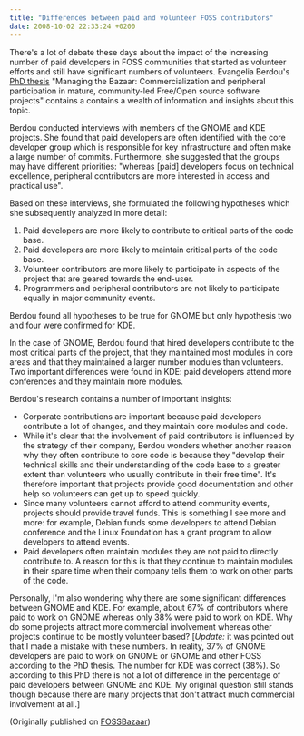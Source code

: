 ```yaml
---
title: "Differences between paid and volunteer FOSS contributors"
date: 2008-10-02 22:33:24 +0200
---
```


There's a lot of debate these days about the impact of the increasing
number of paid developers in FOSS communities that started as volunteer
efforts and still have significant numbers of volunteers.  Evangelia
Berdou's <a href = "http://opensource.mit.edu/papers/PhD_Berdou.pdf">PhD
thesis</a> "Managing the Bazaar: Commercialization and peripheral
participation in mature, community-led Free/Open source software projects"
contains a contains a wealth of information and insights about this topic.

Berdou conducted interviews with members of the GNOME and KDE projects.
She found that paid developers are often identified with the core developer
group which is responsible for key infrastructure and often make a large
number of commits.  Furthermore, she suggested that the groups may have
different priorities: "whereas [paid] developers focus on technical
excellence, peripheral contributors are more interested in access and
practical use".

Based on these interviews, she formulated the following hypotheses which
she subsequently analyzed in more detail:

<ol>

<li>Paid developers are more likely to contribute to critical parts of the
code base.</li>

<li>Paid developers are more likely to maintain critical parts of the code
base.</li>

<li>Volunteer contributors are more likely to participate in aspects of the
project that are geared towards the end-user.</li>

<li>Programmers and peripheral contributors are not likely to participate
equally in major community events.</li>

</ol>

Berdou found all hypotheses to be true for GNOME but only hypothesis two
and four were confirmed for KDE.

In the case of GNOME, Berdou found that hired developers contribute to the
most critical parts of the project, that they maintained most modules in
core areas and that they maintained a larger number modules than
volunteers.  Two important differences were found in KDE: paid developers
attend more conferences and they maintain more modules.

Berdou's research contains a number of important insights:

<ul>

<li>Corporate contributions are important because paid developers
contribute a lot of changes, and they maintain core modules and code.</li>

<li>While it's clear that the involvement of paid contributors is
influenced by the strategy of their company, Berdou wonders whether another
reason why they often contribute to core code is because they "develop
their technical skills and their understanding of the code base to a
greater extent than volunteers who usually contribute in their free time".
It's therefore important that projects provide good documentation and other
help so volunteers can get up to speed quickly.</li>

<li>Since many volunteers cannot afford to attend community events,
projects should provide travel funds.  This is something I see more and
more: for example, Debian funds some developers to attend Debian conference
and the Linux Foundation has a grant program to allow developers to attend
events.</li>

<li>Paid developers often maintain modules they are not paid to directly
contribute to.  A reason for this is that they continue to maintain modules
in their spare time when their company tells them to work on other parts of
the code.</li>

</ul>

Personally, I'm also wondering why there are some significant differences
between GNOME and KDE.  For example, about 67% of contributors where paid
to work on GNOME whereas only 38% were paid to work on KDE.  Why do some
projects attract more commercial involvement whereas other projects
continue to be mostly volunteer based?  [<em>Update:</em> it was pointed
out that I made a mistake with these numbers.  In reality, 37% of GNOME
developers are paid to work on GNOME or GNOME and other FOSS according to
the PhD thesis.  The number for KDE was correct (38%).  So according to
this PhD there is not a lot of difference in the percentage of paid
developers between GNOME and KDE.  My original question still stands though
because there are many projects that don't attract much commercial
involvement at all.]

(Originally published on <a href = "https://fossbazaar.org/">FOSSBazaar</a>)

